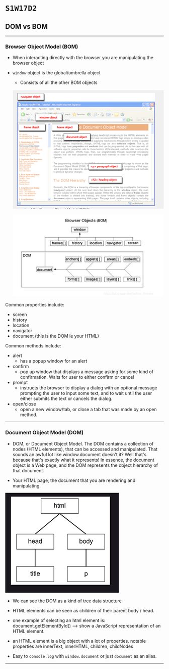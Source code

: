 # `S1W17D2`

## DOM vs BOM

---

### Browser Object Model (BOM)

- When interacting directly with the browser you are manipulating the browser
object

- `window` object is the global/umbrella object

  - Consists of all the other BOM objects

  ![Alt text](image.png)


  ![Alt text](image-1.png)


Common properties include:

- screen
- history
- location
- navigator
- document (this is the DOM ie your HTML)

Common methods include:

- alert
  - has a popup window for an alert
- confirm
  - pop up window that displays a message asking for some kind of confirmation. Waits for user to either confirm or cancel
- prompt
  - instructs the browser to display a dialog with an optional message prompting the user to input some text, and to wait until the user either submits the text or cancels the dialog.
- open/close
  - open a new window/tab, or close a tab that was made by an open method.
---

### Document Object Model (DOM)
- DOM, or Document Object Model. The DOM contains a collection of nodes (HTML elements), that can be accessed and manipulated. That sounds an awful lot like window.document doesn't it? Well that's because that's exactly what it represents! In essence, the document object is a Web page, and the DOM represents the object hierarchy of that document.

- Your HTML page, the document that you are rendering and manipulating.

![Alt text](image-2.png)

- We can see the DOM as a kind of tree data structure

- HTML elements can be seen as children of their parent body / head.

- one example of selecting an html element is: document.getElementById() --> show a JavaScript representation of an HTML element.

 - an HTML element is a big object with a lot of properties. notable properties are innerText, innerHTML, children, childNodes

- Easy to `console.log` with `window.document` or just `document` as
an alias.

---